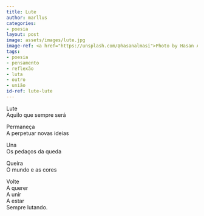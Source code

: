 ```yaml
---
title: Lute
author: marllus
categories:
- poesia
layout: post
image: assets/images/lute.jpg
image-ref: <a href="https://unsplash.com/@hasanalmasi">Photo by Hasan Almasi</a>
tags:
- poesia
- pensamento
- reflexão
- luta
- outro
- união
id-ref: lute-lute
---
```


Lute<br>
Aquilo que sempre será

Permaneça<br>
A perpetuar novas ideias

Una<br>
Os pedaços da queda

Queira<br>
O mundo e as cores

Volte<br>
A querer<br>
A unir<br>
A estar<br>
Sempre lutando.
